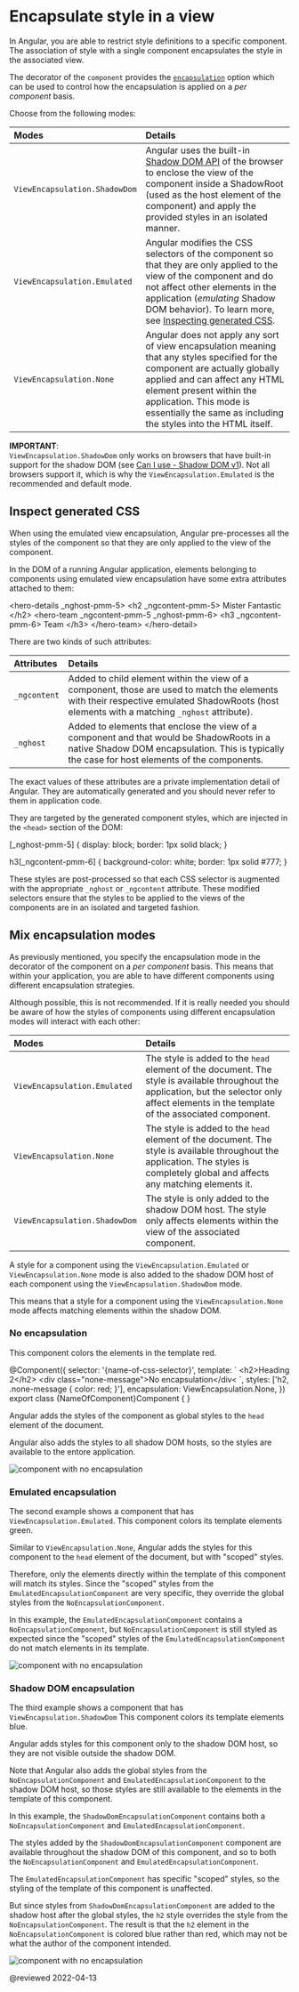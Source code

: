 # Encapsulate style in a view

In Angular, you are able to restrict style definitions to a specific component.
The association of style with a single component encapsulates the style in the associated view.

The decorator of the `component` provides the [`encapsulation`](api/core/Component#encapsulation) option which can be used to control how the encapsulation is applied on a *per component* basis.

Choose from the following modes:

| Modes                         | Details |
|:---                           |:---     |
| `ViewEncapsulation.ShadowDom` | Angular uses the built-in [Shadow DOM API](https://developer.mozilla.org/docs/Web/Web_Components/Shadow_DOM) of the browser to enclose the view of the component inside a ShadowRoot \(used as the host element of the component\) and apply the provided styles in an isolated manner.                   |
| `ViewEncapsulation.Emulated`  | Angular modifies the CSS selectors of the component so that they are only applied to the view of the component and do not affect other elements in the application \(*emulating* Shadow DOM behavior\). To learn more, see [Inspecting generated CSS](guide/component/component-encapsulate-style#inspect-generated-css). |
| `ViewEncapsulation.None`      | Angular does not apply any sort of view encapsulation meaning that any styles specified for the component are actually globally applied and can affect any HTML element present within the application. This mode is essentially the same as including the styles into the HTML itself.                   |

<div class="alert is-important">

**IMPORTANT**: <br />
`ViewEncapsulation.ShadowDom` only works on browsers that have built-in support for the shadow DOM \(see [Can I use - Shadow DOM v1](https://caniuse.com/shadowdomv1)\).
Not all browsers support it, which is why the `ViewEncapsulation.Emulated` is the recommended and default mode.

</div>

## Inspect generated CSS

When using the emulated view encapsulation, Angular pre-processes all the styles of the component so that they are only applied to the view of the component.

In the DOM of a running Angular application, elements belonging to components using emulated view encapsulation have some extra attributes attached to them:

<code-example format="html" header="Emulated view encapsulation" language="html">

&lt;hero-details _nghost-pmm-5&gt;
  &lt;h2 _ngcontent-pmm-5&gt;
    Mister Fantastic
  &lt;/h2&gt;
  &lt;hero-team _ngcontent-pmm-5 _nghost-pmm-6&gt;
    &lt;h3 _ngcontent-pmm-6&gt;
      Team
    &lt;/h3&gt;
  &lt;/hero-team&gt;
&lt;/hero-detail&gt;

</code-example>

There are two kinds of such attributes:

| Attributes   | Details |
|:---          |:---     |
| `_ngcontent` | Added to child element within the view of a component, those are used to match the elements with their respective emulated ShadowRoots \(host elements with a matching `_nghost` attribute\). |
| `_nghost`    | Added to elements that enclose the view of a component and that would be ShadowRoots in a native Shadow DOM encapsulation. This is typically the case for host elements of the components.|

The exact values of these attributes are a private implementation detail of Angular.
They are automatically generated and you should never refer to them in application code.

They are targeted by the generated component styles, which are injected in the `<head>` section of the DOM:

<code-example format="css" header="Emulated view encapsulation" language="css">

[_nghost-pmm-5] {
  display: block;
  border: 1px solid black;
}

h3[_ngcontent-pmm-6] {
  background-color: white;
  border: 1px solid #777;
}

</code-example>

These styles are post-processed so that each CSS selector is augmented with the appropriate `_nghost` or `_ngcontent` attribute.
These modified selectors ensure that the styles to be applied to the views of the components are in an isolated and targeted fashion.

## Mix encapsulation modes

As previously mentioned, you specify the encapsulation mode in the decorator of the component on a *per component* basis.
This means that within your application, you are able to have different components using different encapsulation strategies.

Although possible, this is not recommended.
If it is really needed you should be aware of how the styles of components using different encapsulation modes will interact with each other:

| Modes                         | Details |
|:---                           |:---     |
| `ViewEncapsulation.Emulated`  | The style is added to the `head` element of the document. The style is available throughout the application, but the selector only affect elements in the template of the associated component. |
| `ViewEncapsulation.None`      | The style is added to the `head` element of the document. The style is available throughout the application. The styles is completely global and affects any matching elements it.              |
| `ViewEncapsulation.ShadowDom` | The style is only added to the shadow DOM host. The style only affects elements within the view of the associated component.                                                                    |

<div class="alert is-helpful">

A style for a component using the `ViewEncapsulation.Emulated` or `ViewEncapsulation.None` mode is also added to the shadow DOM host of each component using the `ViewEncapsulation.ShadowDom` mode.

This means that a style for a component using the `ViewEncapsulation.None` mode affects matching elements within the shadow DOM.

</div>

### No encapsulation

This component colors the elements in the template red.

<code-example format="typescript" header="Set color to red" language="typescript">

&commat;Component({
  selector: '{name-of-css-selector}',
  template: &grave;
    &lt;h2&gt;Heading 2&lt;/h2&gt;
    &lt;div class="none-message"&gt;No encapsulation&lt;/div&lt;
  &grave;,
  styles: ['h2, .none-message { color: red; }'],
  encapsulation: ViewEncapsulation.None,
})
export class &lcub;NameOfComponent&rcub;Component { }

</code-example>

Angular adds the styles of the component as global styles to the `head` element of the document.

Angular also adds the styles to all shadow DOM hosts, so the styles are available to the entore application.

<div class="lightbox">

<img alt="component with no encapsulation" src="generated/images/guide/view-encapsulation/no-encapsulation.png">

</div>

### Emulated encapsulation

The second example shows a component that has `ViewEncapsulation.Emulated`.
This component colors its template elements green.

<code-example path="view-encapsulation/src/app/emulated-encapsulation.component.ts" header="src/app/emulated-encapsulation.component.ts"></code-example>

Similar to `ViewEncapsulation.None`, Angular adds the styles for this component to the `head` element of the document, but with "scoped" styles.

Therefore, only the elements directly within the template of this component will match its styles.
Since the "scoped" styles from the `EmulatedEncapsulationComponent` are very specific, they override the global styles from the `NoEncapsulationComponent`.

In this example, the `EmulatedEncapsulationComponent` contains a `NoEncapsulationComponent`, but `NoEncapsulationComponent` is still styled as expected since the "scoped" styles of the `EmulatedEncapsulationComponent` do not match elements in its template.

<div class="lightbox">

<img alt="component with no encapsulation" src="generated/images/guide/view-encapsulation/emulated-encapsulation.png">

</div>

### Shadow DOM encapsulation

The third example shows a component that has `ViewEncapsulation.ShadowDom`
This component colors its template elements blue.

<code-example path="view-encapsulation/src/app/shadow-dom-encapsulation.component.ts" header="src/app/shadow-dom-encapsulation.component.ts"></code-example>

Angular adds styles for this component only to the shadow DOM host, so they are not visible outside the shadow DOM.

Note that Angular also adds the global styles from the `NoEncapsulationComponent` and `EmulatedEncapsulationComponent` to the shadow DOM host, so those styles are still available to the elements in the template of this component.

In this example, the `ShadowDomEncapsulationComponent` contains both a `NoEncapsulationComponent` and `EmulatedEncapsulationComponent`.

The styles added by the `ShadowDomEncapsulationComponent` component are available throughout the shadow DOM of this component, and so to both the `NoEncapsulationComponent` and `EmulatedEncapsulationComponent`.

The `EmulatedEncapsulationComponent` has specific "scoped" styles, so the styling of the template of this component is unaffected.

But since styles from `ShadowDomEncapsulationComponent` are added to the shadow host after the global styles, the `h2` style overrides the style from the `NoEncapsulationComponent`.
The result is that the `h2` element in the `NoEncapsulationComponent` is colored blue rather than red, which may not be what the author of the component intended.

<div class="lightbox">

<img alt="component with no encapsulation" src="generated/images/guide/view-encapsulation/shadow-dom-encapsulation.png">

</div>

<!-- links -->

<!--external links -->

<!-- end links -->

@reviewed 2022-04-13
